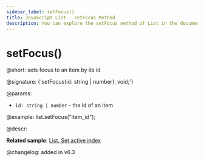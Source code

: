```yaml
---
sidebar_label: setFocus()
title: JavaScript List - setFocus Method 
description: You can explore the setFocus method of List in the documentation of the DHTMLX JavaScript UI library. Browse developer guides and API reference, try out code examples and live demos, and download a free 30-day evaluation version of DHTMLX Suite 7.
---
```


# setFocus()

@short: sets focus to an item by its id

@signature: {'setFocus(id: string | number): void;'}

@params:
- `id: string | number` - the id of an item

@example:
list.setFocus("item_id");

@descr:

**Related sample**: [List. Set active index](https://snippet.dhtmlx.com/ermcjx3d)

@changelog:
added in v6.3

[comment]: # (@related: list/work_with_list.md#setting-focus-on-item)
